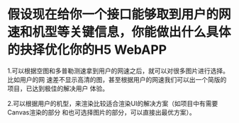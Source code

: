 # 假设现在给你一个接口能够取到用户的网速和机型等关键信息，你能做出什么具体 的抉择优化你的H5 WebAPP

1.可以根据空图和多普勒测速拿到用户的网速之后，就可以对很多图片进行选择。比如用户的网 速差不显示高清的图，甚至根据用户的网速我们可以出一个简版的项目，已达到极佳的解决用户 体验。

 2.可以根据用户的机型，来渲染比较适合渲染UI的解决方案（如项目中有需要Canvas渲染的部分 和也可选择图片的部分，可以直接出最优方案）。

